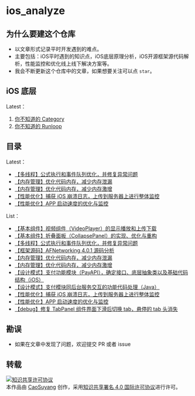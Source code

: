 # ios_analyze

## 为什么要建这个仓库

- 以文章形式记录平时开发遇到的难点。
- 主要包括：iOS平时遇到的知识点，iOS底层原理分析，iOS开源框架源代码解析，性能监控和优化线上线下解决方案等。
- 我会不断更新这个仓库中的文章，如果想要关注可以点 `star`。

## iOS 底层

Latest：

1. [你不知道的 Category](https://github.com/caosuyang/ios_analyze/blob/main/Analyze/Principle/Category/%E4%BD%A0%E4%B8%8D%E7%9F%A5%E9%81%93%E7%9A%84%20Category.md)
2. [你不知道的 Runloop](https://github.com/caosuyang/ios_analyze/blob/main/Analyze/Principle/RunLoop/%E4%BD%A0%E4%B8%8D%E7%9F%A5%E9%81%93%E7%9A%84%20Runloop.md)

## 目录

Latest：

- [【多线程】公式执行和事件队列优化，并修复异常问题](https://github.com/caosuyang/ios_analyze/blob/main/Analyze/Project/%E3%80%90%E5%A4%9A%E7%BA%BF%E7%A8%8B%E3%80%91%E5%85%AC%E5%BC%8F%E6%89%A7%E8%A1%8C%E5%92%8C%E4%BA%8B%E4%BB%B6%E9%98%9F%E5%88%97%E4%BC%98%E5%8C%96%EF%BC%8C%E5%B9%B6%E4%BF%AE%E5%A4%8D%E5%BC%82%E5%B8%B8%E9%97%AE%E9%A2%98.md)
- [【内存管理】优化代码内存，减少内存泄漏](https://github.com/caosuyang/ios_analyze/blob/main/Analyze/Project/%E3%80%90%E5%86%85%E5%AD%98%E7%AE%A1%E7%90%86%E3%80%91%E4%BC%98%E5%8C%96%E4%BB%A3%E7%A0%81%E5%86%85%E5%AD%98%EF%BC%8C%E5%87%8F%E5%B0%91%E5%86%85%E5%AD%98%E6%B3%84%E6%BC%8F%EF%BC%88Memory%20Leak%EF%BC%89%E9%97%AE%E9%A2%98.md)
- [【内存管理】优化代码内存，减少内存激增](https://github.com/caosuyang/ios_analyze/blob/main/Analyze/Project/%E3%80%90%E5%86%85%E5%AD%98%E7%AE%A1%E7%90%86%E3%80%91%E4%BC%98%E5%8C%96%E4%BB%A3%E7%A0%81%E5%86%85%E5%AD%98%EF%BC%8C%E5%87%8F%E5%B0%91%E5%86%85%E5%AD%98%E6%BF%80%E5%A2%9E%EF%BC%88Memory%20Overflow%EF%BC%89%E9%97%AE%E9%A2%98.md)
- [【性能优化】捕获 iOS 崩溃日志，上传到服务器上进行整体监控](https://github.com/caosuyang/ios_analyze/blob/main/Analyze/Project/%E3%80%90%E6%80%A7%E8%83%BD%E4%BC%98%E5%8C%96%E3%80%91%E6%8D%95%E8%8E%B7%20iOS%20%E5%B4%A9%E6%BA%83%E6%97%A5%E5%BF%97%EF%BC%8C%E4%B8%8A%E4%BC%A0%E5%88%B0%E6%9C%8D%E5%8A%A1%E5%99%A8%E4%B8%8A%E8%BF%9B%E8%A1%8C%E6%95%B4%E4%BD%93%E7%9B%91%E6%8E%A7.md)
- [【性能优化】APP 启动速度的优化与监控](https://github.com/caosuyang/ios_analyze/blob/main/Analyze/Project/%E3%80%90%E6%80%A7%E8%83%BD%E4%BC%98%E5%8C%96%E3%80%91APP%20%E5%90%AF%E5%8A%A8%E9%80%9F%E5%BA%A6%E7%9A%84%E4%BC%98%E5%8C%96%E4%B8%8E%E7%9B%91%E6%8E%A7.md)

List：

- [【基本组件】视频组件（VideoPlayer）的显示播放和上传下载](https://github.com/caosuyang/ios_analyze/blob/main/Analyze/Project/%E3%80%90%E5%9F%BA%E6%9C%AC%E7%BB%84%E4%BB%B6%E3%80%91%E8%A7%86%E9%A2%91%E7%BB%84%E4%BB%B6%EF%BC%88VideoPlayer%EF%BC%89%E7%9A%84%E6%98%BE%E7%A4%BA%E6%92%AD%E6%94%BE%E5%92%8C%E4%B8%8A%E4%BC%A0%E4%B8%8B%E8%BD%BD.md)
- [【基本组件】折叠面板（CollapsePanel）的实现、优化与重构](https://github.com/caosuyang/ios_analyze/blob/main/Analyze/Project/%E3%80%90%E5%9F%BA%E6%9C%AC%E7%BB%84%E4%BB%B6%E3%80%91%E6%8A%98%E5%8F%A0%E9%9D%A2%E6%9D%BF%EF%BC%88CollapsePanel%EF%BC%89%E7%9A%84%E5%AE%9E%E7%8E%B0%E3%80%81%E4%BC%98%E5%8C%96%E4%B8%8E%E9%87%8D%E6%9E%84.md)
- [【多线程】公式执行和事件队列优化，并修复异常问题](https://github.com/caosuyang/ios_analyze/blob/main/Analyze/Project/%E3%80%90%E5%A4%9A%E7%BA%BF%E7%A8%8B%E3%80%91%E5%85%AC%E5%BC%8F%E6%89%A7%E8%A1%8C%E5%92%8C%E4%BA%8B%E4%BB%B6%E9%98%9F%E5%88%97%E4%BC%98%E5%8C%96%EF%BC%8C%E5%B9%B6%E4%BF%AE%E5%A4%8D%E5%BC%82%E5%B8%B8%E9%97%AE%E9%A2%98.md)
- [【框架源码】AFNetworking 4.0.1 源码分析](https://github.com/caosuyang/ios_analyze/blob/main/Analyze/Project/%E3%80%90%E6%A1%86%E6%9E%B6%E6%BA%90%E7%A0%81%E3%80%91AFNetworking%204.0.1%20%E6%BA%90%E7%A0%81%E5%88%86%E6%9E%90.md)
- [【内存管理】优化代码内存，减少内存泄漏](https://github.com/caosuyang/ios_analyze/blob/main/Analyze/Project/%E3%80%90%E5%86%85%E5%AD%98%E7%AE%A1%E7%90%86%E3%80%91%E4%BC%98%E5%8C%96%E4%BB%A3%E7%A0%81%E5%86%85%E5%AD%98%EF%BC%8C%E5%87%8F%E5%B0%91%E5%86%85%E5%AD%98%E6%B3%84%E6%BC%8F%EF%BC%88Memory%20Leak%EF%BC%89%E9%97%AE%E9%A2%98.md)
- [【内存管理】优化代码内存，减少内存激增](https://github.com/caosuyang/ios_analyze/blob/main/Analyze/Project/%E3%80%90%E5%86%85%E5%AD%98%E7%AE%A1%E7%90%86%E3%80%91%E4%BC%98%E5%8C%96%E4%BB%A3%E7%A0%81%E5%86%85%E5%AD%98%EF%BC%8C%E5%87%8F%E5%B0%91%E5%86%85%E5%AD%98%E6%BF%80%E5%A2%9E%EF%BC%88Memory%20Overflow%EF%BC%89%E9%97%AE%E9%A2%98.md)
- [【设计模式】支付功能模块（PayAPI），确定接口、底层抽象类以及基础代码结构（iOS）](https://github.com/caosuyang/ios_analyze/blob/main/Analyze/Project/%E3%80%90%E8%AE%BE%E8%AE%A1%E6%A8%A1%E5%BC%8F%E3%80%91%E6%94%AF%E4%BB%98%E5%8A%9F%E8%83%BD%E6%A8%A1%E5%9D%97%EF%BC%88PayAPI%EF%BC%89%EF%BC%8C%E7%A1%AE%E5%AE%9A%E6%8E%A5%E5%8F%A3%E3%80%81%E5%BA%95%E5%B1%82%E6%8A%BD%E8%B1%A1%E7%B1%BB%E4%BB%A5%E5%8F%8A%E5%9F%BA%E7%A1%80%E4%BB%A3%E7%A0%81%E7%BB%93%E6%9E%84%EF%BC%88iOS%EF%BC%89.md)
- [【设计模式】支付模块同后台服务交互的功能代码处理（Java）](https://github.com/caosuyang/ios_analyze/blob/main/Analyze/Project/%E3%80%90%E8%AE%BE%E8%AE%A1%E6%A8%A1%E5%BC%8F%E3%80%91%E6%94%AF%E4%BB%98%E6%A8%A1%E5%9D%97%E5%90%8C%E5%90%8E%E5%8F%B0%E6%9C%8D%E5%8A%A1%E4%BA%A4%E4%BA%92%E7%9A%84%E5%8A%9F%E8%83%BD%E4%BB%A3%E7%A0%81%E5%A4%84%E7%90%86%EF%BC%88Java%EF%BC%89.md)
- [【性能优化】捕获 iOS 崩溃日志，上传到服务器上进行整体监控](https://github.com/caosuyang/ios_analyze/blob/main/Analyze/Project/%E3%80%90%E6%80%A7%E8%83%BD%E4%BC%98%E5%8C%96%E3%80%91%E6%8D%95%E8%8E%B7%20iOS%20%E5%B4%A9%E6%BA%83%E6%97%A5%E5%BF%97%EF%BC%8C%E4%B8%8A%E4%BC%A0%E5%88%B0%E6%9C%8D%E5%8A%A1%E5%99%A8%E4%B8%8A%E8%BF%9B%E8%A1%8C%E6%95%B4%E4%BD%93%E7%9B%91%E6%8E%A7.md)
- [【性能优化】APP 启动速度的优化与监控](https://github.com/caosuyang/ios_analyze/blob/main/Analyze/Project/%E3%80%90%E6%80%A7%E8%83%BD%E4%BC%98%E5%8C%96%E3%80%91APP%20%E5%90%AF%E5%8A%A8%E9%80%9F%E5%BA%A6%E7%9A%84%E4%BC%98%E5%8C%96%E4%B8%8E%E7%9B%91%E6%8E%A7.md)
- [【debug】修复 TabPanel 组件界面下滑后切换 tab，悬停的 tab 头消失](https://github.com/caosuyang/ios_analyze/blob/main/Analyze/Project/%E3%80%90debug%E3%80%91%E4%BF%AE%E5%A4%8D%20TabPanel%20%E7%BB%84%E4%BB%B6%E7%95%8C%E9%9D%A2%E4%B8%8B%E6%BB%91%E5%90%8E%E5%88%87%E6%8D%A2%20tab%EF%BC%8C%E6%82%AC%E5%81%9C%E7%9A%84%20tab%20%E5%A4%B4%E6%B6%88%E5%A4%B1.md)

## 勘误

+ 如果在文章中发现了问题，欢迎提交 PR 或者 issue

## 转载

<a rel="license" href="http://creativecommons.org/licenses/by/4.0/"><img alt="知识共享许可协议" style="border-width:0" src="https://i.creativecommons.org/l/by/4.0/88x31.png" /></a><br />本<span xmlns:dct="http://purl.org/dc/terms/" href="http://purl.org/dc/dcmitype/Text" rel="dct:type">作品</span>由 <a xmlns:cc="http://creativecommons.org/ns#" href="https://github.com/caosuyang/ios_analyze" property="cc:attributionName" rel="cc:attributionURL">CaoSuyang</a> 创作，采用<a rel="license" href="http://creativecommons.org/licenses/by/4.0/">知识共享署名 4.0 国际许可协议</a>进行许可。
